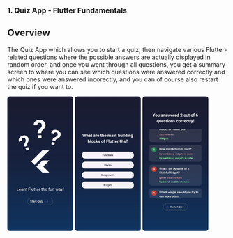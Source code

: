 ### 1. Quiz App - Flutter Fundamentals
## Overview
The Quiz App which allows you to start a quiz, then navigate various Flutter-related questions where the possible answers are actually displayed in random order, and once you went through all questions, you get a summary screen to where you can see which questions were answered correctly and which ones were answered incorectly, and you can of course also restart the quiz if you want to.

<p align="left">
  <img src="https://github.com/SamiAbuTouq/Flutter-Udemy/blob/main/images/1.%20quiz-app/(3).png" width="30%">
  <img src="https://github.com/SamiAbuTouq/Flutter-Udemy/blob/main/images/1.%20quiz-app/(1).png" width="30%">
  <img src="https://github.com/SamiAbuTouq/Flutter-Udemy/blob/main/images/1.%20quiz-app/(2).png" width="30%">
</p>
